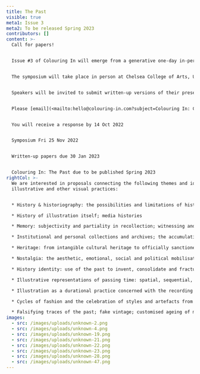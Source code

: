 ```yaml
---
title: The Past
visible: true
meta1: Issue 3
meta2: To be released Spring 2023
contributors: []
content: >-
  Call for papers!


  Issue #3 of Colouring In will emerge from a generative one-day in-person symposium in November 2022. Colouring In: The Past is concerned with illustrative strategies that unearth, activate and re-position our relationship to the past. We invite paper or panel proposals on relevant topics, including, but not limited to the themes below. One panel within the day’s schedule will be comprised of papers arising from this call. We are keen to extend the invitation to non-illustrators whose research is concerned with the creation and use of images (and other visual matter) in relation to the past. 


  The symposium will take place in person at Chelsea College of Arts, UAL, London, UK. We are happy to consider online presentations if travel is not possible for individual speakers, but we very much encourage on-site attendance in order to fully participate in the discussion.


  Speakers will be invited to submit written-up versions of their presentations for inclusion in Issue #3 of Colouring In.


  Please [email](<mailto:hello@colouring-in.com?subject=Colouring In: Call for papers (The Past)>) Abstract proposals of 300 words by 30 Sept 2022


  You will receive a response by 14 Oct 2022


  Symposium Fri 25 Nov 2022


  Written-up papers due 30 Jan 2023


  Colouring In: The Past due to be published Spring 2023
rightCol: >-
  We are interested in proposals connecting the following themes and ideas to
  illustrative and other visual practices:


  * History & historiography: the possibilities and limitations of historiographic methods; creative approaches to historiographic bias and positionality; augmentation and fabulation, inversion and reinvention of archival documents; counter archives

  * History of illustration itself; media histories

  * Memory: subjectivity and partiality in recollection; witnessing and testimony; processes of collective memorialisation and remembrance 

  * Institutional and personal collections and archives; the accumulation of artefacts and trinkets

  * Heritage: from intangible cultural heritage to officially sanctioned and nationally celebrated manifestations; the heritage industry; the gift shop & the public-engagement workshop

  * Nostalgia: the aesthetic, emotional, social and political mobilisation of materials from the past 

  * History identity: use of the past to invent, consolidate and fracture communities

  * Illustrative representations of passing time: spatial, sequential, temporal

  * Illustration as a durational practice concerned with the recording of time

  * Cycles of fashion and the celebration of styles and artefacts from the past; sentimentality; postmodern parody and pastiche; retrofuturism

  * Falsifying traces of the past; fake vintage; customised ageing of materials and representations
images:
  - src: /images/uploads/unknown-2.png
  - src: /images/uploads/unknown-4.png
  - src: /images/uploads/unknown-19.png
  - src: /images/uploads/unknown-21.png
  - src: /images/uploads/unknown-22.png
  - src: /images/uploads/unknown-23.png
  - src: /images/uploads/unknown-28.png
  - src: /images/uploads/unknown-47.png
---
```

